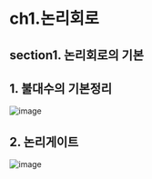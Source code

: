 # ch1.논리회로
## section1. 논리회로의 기본
## 1. 불대수의 기본정리
![image](https://user-images.githubusercontent.com/29009929/152480395-36509e9f-352b-4607-b3d0-77075ce0794c.png)

## 2. 논리게이트
![image](https://user-images.githubusercontent.com/29009929/152480681-ce34ffc5-bbcb-4f9c-92e1-caf25cd96466.png)
